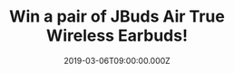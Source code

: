 ---
campaign-uuid: "c-1f315481-8f15-45f3-98ce-07181225a861"
type: "Competition"
category: "Technology"
date: "2019-03-06T09:00:00.000Z"
end-date: "2019-03-20T23:59:00.000Z"
disable-form: false
is_promoted: false
has_entry_page: true
title: "Win a pair of JBuds Air True Wireless Earbuds!"
competition-description: "<p>Time to GO on the move, in a pinch, out the door. Grab\
  \ your JBuds Air True Wireless Earbuds as you head to work, get to the gym, or jump\
  \ on an airplane. A 3-4-hour battery life with Bluetooth 5 gives you just enough\
  \ power to get through those music moments, and now, a pair could be yours because\
  \ we are giving away a pair of JBuds Air True Wireless Earbuds to one of our lucky\
  \ NME AAA members to win!</p>\n<p>Perfect for on-the-GO moments. Want them? Click\
  \ below for a chance to win.</p>\n"
hero-header: "Win a pair of JBuds Air True Wireless Earbuds!"
terms-confirmation: "N/A"
banner-img: "https://assets.expresslyapp.com/asset-176ae6dc-1e11-40fd-8b04-822eba5f8bff.jpg"
logo-left-href: "http://jlabaudio.com"
logo-left-image: "https://assets.expresslyapp.com/asset-ad816a60-9856-402c-ae2f-64441c3548ce.jpg"
logo-left-title: "Jlab"
bg-image-hero: "https://assets.expresslyapp.com/asset-a0f9eccf-b523-482d-9cef-1289e0eee143.jpg"
bg-image-first: "https://assets.expresslyapp.com/asset-c32d8e57-93ef-4d0c-8655-68d3f13e7e7b.jpg"
bg-image-second: "https://assets.expresslyapp.com/asset-aa1928bf-2f9e-487d-a193-8303d7bd2db8.jpg"
bg-image-third: "https://assets.expresslyapp.com/asset-fc64ca84-5d75-4cef-a2c6-c58326b824cb.jpg"
section1-content: "<p>The JBuds Air True Wireless Earbuds have it all: they automatically\
  \ turn on and connect to each other once taken out of their charging case so you\
  \ can keep going hassle-free. Their A Class 1 Bluetooth 5 connection ensures power\
  \ is maintained for 3-4 hours in each earbud plus 10 extra hours of charge in the\
  \ case, that’s about 14 hours of your favourite music or podcast.</p>\n"
section2-content: "<p>Tune the JBuds Air sound to your personal preferences with JLab\
  \ Signature, Balanced and Bass Boost modes – all without requiring the use of an\
  \ app. Control your music and volume with a push or two on the outside of the earbud\
  \ and utilise the built-in microphone to activate voice assistants such as Siri**,\
  \ Google Assistant or take phone calls on the move.</p>\n<p>Also, the JBuds Air\
  \ include a charging case that will fit in any bag or jacket  with lights on the\
  \ outside to indicate how much power you have left before your next charge!</p>\n"
section3-content: "<p>Enter the form below for a chance to win a whole new audio experience\
  \ with the amazing JBuds Air True Wireless Earbuds!</p>\n<p>Good luck!</p>\n"
entry-title: "Win a pair of JBuds Air True Wireless Earbuds!"
entry-content: "<p>Enter the draw to win a pair of JBuds Air True Wireless Earbuds\
  \ by entering below before 23:59 on 20th of March 2019.\n\_</p>\n"
has-winner: false
prize-description: "A pair of JBuds Air True Wireless Earbuds."
special-conditions: "Multiple entries are allowed up to one every day"
country-restrictions:
- "GB"
---